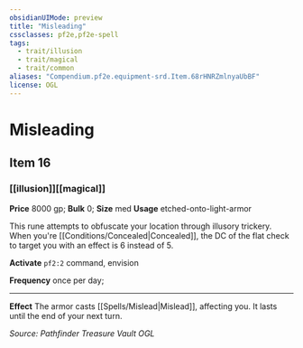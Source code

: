 ```yaml
---
obsidianUIMode: preview
title: "Misleading"
cssclasses: pf2e,pf2e-spell
tags:
  - trait/illusion
  - trait/magical
  - trait/common
aliases: "Compendium.pf2e.equipment-srd.Item.68rHNRZmlnyaUbBF"
license: OGL
---
```

# Misleading
## Item 16
### [[illusion]][[magical]]


**Price** 8000 gp; 
**Bulk** 0; **Size** med
**Usage** etched-onto-light-armor

This rune attempts to obfuscate your location through illusory trickery. When you're [[Conditions/Concealed|Concealed]], the DC of the flat check to target you with an effect is 6 instead of 5.

**Activate** `pf2:2` command, envision

**Frequency** once per day;

* * *

**Effect** The armor casts [[Spells/Mislead|Mislead]], affecting you. It lasts until the end of your next turn.

*Source: Pathfinder Treasure Vault*
*OGL*
